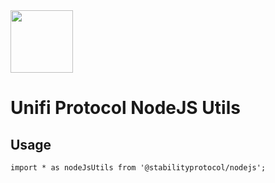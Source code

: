   <a href="https://stabilityprotocol.com/" target="_blank" align="center">
    <img src="https://stabilityprotocol.com/assets/img/logo.png" width="100">
  </a>
  <br />

# Unifi Protocol NodeJS Utils

## Usage

```
import * as nodeJsUtils from '@stabilityprotocol/nodejs';
```
